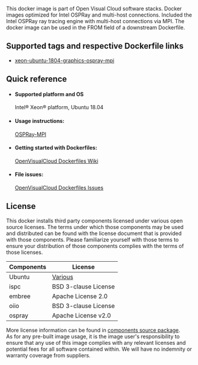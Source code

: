 This docker image is part of Open Visual Cloud software stacks. Docker images optimized for Intel OSPRay and multi-host connections. Included the Intel OSPRay ray tracing engine with multi-host connections via MPI. The docker image can be used in the FROM field of a downstream Dockerfile. 

## Supported tags and respective Dockerfile links
 - [xeon-ubuntu-1804-graphics-ospray-mpi](https://github.com/OpenVisualCloud/Dockerfiles/blob/master/Xeon/ubuntu-18.04/graphics/ospray-mpi/Dockerfile)

## Quick reference
- #### Supported platform and OS
  Intel&reg; Xeon&reg; platform, Ubuntu 18.04

- #### Usage instructions:
  [OSPRay-MPI](https://github.com/OpenVisualCloud/Dockerfiles/blob/master/doc/ospray-mpi.md)	


- #### Getting started with Dockerfiles:
  [OpenVisualCloud Dockerfiles Wiki](https://github.com/OpenVisualCloud/Dockerfiles/wiki)

- #### File issues:
  [OpenVisualCloud Dockerfiles Issues](https://github.com/OpenVisualCloud/Dockerfiles/issues)


## License
This docker installs third party components licensed under various open source licenses.  The terms under which those components may be used and distributed can be found with the license document that is provided with those components.  Please familiarize yourself with those terms to ensure your distribution of those components complies with the terms of those licenses.


| Components | License |
| ----- | ----- |
|Ubuntu| [Various](https://hub.docker.com/_/ubuntu) |
|ispc|BSD 3-clause License|
|embree|Apache License 2.0|
|oiio|BSD 3-clause License|,|openexr|BSD 3-clause "New" or "Revised" License|
|ospray|Apache License v2.0|


More license information can be found in [components source package](https://github.com/OpenVisualCloud/Dockerfiles-Resources).   
As for any pre-built image usage, it is the image user's responsibility to ensure that any use of this image complies with any relevant licenses and potential fees for all software contained within. We will have no indemnity or warranty coverage from suppliers.
